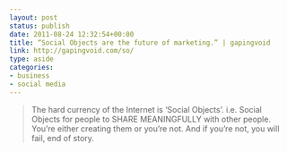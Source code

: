```yaml
---
layout: post
status: publish
date: 2011-08-24 12:32:54+00:00
title: “Social Objects are the future of marketing.” | gapingvoid
link: http://gapingvoid.com/so/
type: aside
categories:
- business
- social media
---
```


> The hard currency of the Internet is ‘Social Objects’. i.e. Social Objects for people to SHARE MEANINGFULLY with other people. You’re either creating them or you’re not. And if you’re not, you will fail, end of story.
